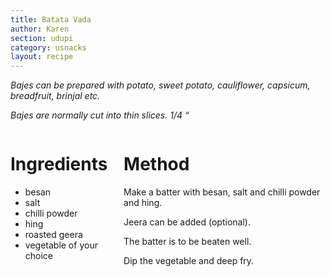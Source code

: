 ```yaml
---
title: Batata Vada
author: Karen
section: udupi
category: usnacks
layout: recipe
---
```

_Bajes can be prepared with potato, sweet potato, cauliflower, capsicum, breadfruit, brinjal etc._

 _Bajes are normally cut into thin slices. 1/4 “_
<br>
<div class='columns'> <div class='column is-one-third p-3' markdown='1'>

# Ingredients

* besan
* salt
* chilli powder
* hing
* roasted geera
* vegetable of your choice



</div> <div class='column is-two-thirds p-3' markdown='1'>

# Method

Make a batter with besan, salt and chilli powder and hing.

Jeera can be added (optional).

The batter is to be beaten well.

Dip the vegetable and deep fry.




</div> </div>